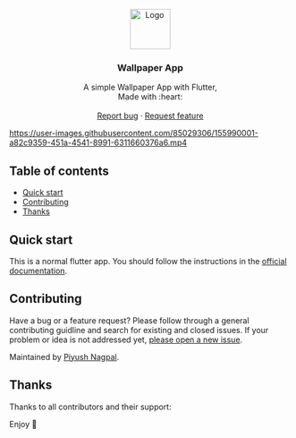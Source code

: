 <p align="center">
  <a href="https://flutter.io/">
    <img src="https://diegolaballos.com/files/images/flutter-icon.jpg" alt="Logo" width=72 height=72>
  </a>

  <h3 align="center">Wallpaper App</h3>

  <p align="center">
    A simple Wallpaper App with Flutter,
    <br>
    Made with :heart: 
    <br>
    <br>
    <a href="https://github.com/zsiecr/wallapaper_app/issues/new">Report bug</a>
    ·
    <a href="https://github.com/zsiecr/wallapaper_app/issues/new">Request feature</a>
  </p>
</p>

https://user-images.githubusercontent.com/85029306/155990001-a82c9359-451a-4541-8991-6311660376a6.mp4

## Table of contents

- [Quick start](#quick-start)
- [Contributing](#contributing)
- [Thanks](#thanks)


## Quick start

This is a normal flutter app. You should follow the instructions in the [official documentation](https://flutter.io/docs/get-started/install).

## Contributing

Have a bug or a feature request? Please follow through a general contributing guidline and search for existing and closed issues. If your problem or idea is not addressed yet, [please open a new issue](https://github.com/zsiecr/wallapaper_app/issues/new).

Maintained by [Piyush Nagpal](https://github.com/zsiecr).


## Thanks

Thanks to all contributors and their support:

Enjoy :metal:
